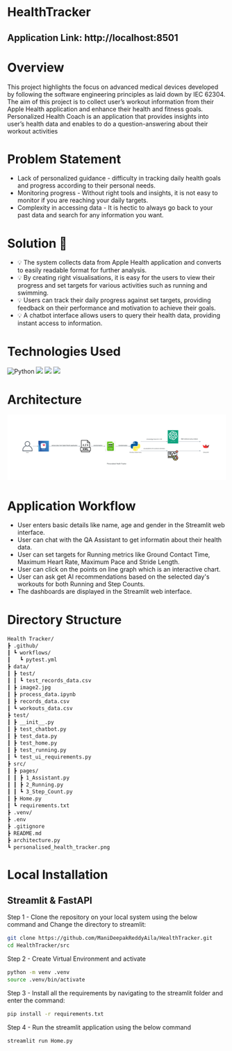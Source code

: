 # HealthTracker

## Application Link: http://localhost:8501

# Overview

This project highlights the focus on advanced medical devices developed by  following the software engineering principles as laid down by IEC 62304. The aim of this project is to collect user’s workout information from their Apple Health application and enhance their health and fitness goals. Personalized Health Coach is an application that provides insights into user’s health data and enables to do a question-answering about their workout activities


# Problem Statement
- Lack of personalized guidance - difficulty in tracking daily health goals and progress according to their personal needs.
- Monitoring progress - Without right tools and insights, it is not easy to monitor if you are reaching your daily targets.
- Complexity in accessing data - It is hectic to always go back to your past data and search for any information you want.


# Solution  🎯

 - 💡 The system collects data from Apple Health application and converts to easily readable format for further analysis.
 - 💡 By creating right visualisations, it is easy for the users to view their progress and set targets for various activities such as running and swimming.
 - 💡 Users can track their daily progress against set targets, providing feedback on their performance and motivation to achieve their goals.
 - 💡 A chatbot interface allows users to query their health data, providing instant access to information.

# Technologies Used
![Python](https://img.shields.io/badge/python-grey?style=for-the-badge&logo=python&logoColor=orange)
![](https://img.shields.io/badge/GitHub_Actions-green?style=for-the-badge&logo=github-actions&logoColor=white)
![](https://img.shields.io/badge/Streamlit-FF4B4B?style=for-the-badge&logo=Streamlit&logoColor=white)
![](https://img.shields.io/badge/Apple%20Health-blue?style=for-the-badge&logo=apple&logoColor=white)

# Architecture
![Architecture_diagram](https://github.com/ManiDeepakReddyAila/HealthTracker/blob/main/personalised_health_tracker.png)

# Application Workflow
- User enters basic details like name, age and gender in the Streamlit web interface.
- User can chat with the QA Assistant to get informatin about their health data.
- User can set targets for Running metrics like Ground Contact Time, Maximum Heart Rate, Maximum Pace and Stride Length.
- User can click on the points on line graph which is an interactive chart.
- User can ask get AI recommendations based on the selected day's workouts for both Running and Step Counts.
- The dashboards are displayed in the Streamlit web interface.

# Directory Structure
```
Health Tracker/
┣ .github/
┃ ┗ workflows/
┃   ┗ pytest.yml
┣ data/
┃ ┣ test/
┃ ┃ ┗ test_records_data.csv
┃ ┣ image2.jpg
┃ ┣ process_data.ipynb
┃ ┣ records_data.csv
┃ ┗ workouts_data.csv
┣ test/
┃ ┣ __init__.py 
┃ ┣ test_chatbot.py
┃ ┣ test_data.py
┃ ┣ test_home.py
┃ ┣ test_running.py
┃ ┗ test_ui_requirements.py
┣ src/
┃ ┣ pages/
┃ ┃ ┣ 1_Assistant.py
┃ ┃ ┣ 2_Running.py
┃ ┃ ┗ 3_Step_Count.py
┃ ┣ Home.py
┃ ┗ requirements.txt
┣ .venv/
┣ .env
┣ .gitignore
┣ README.md
┣ architecture.py
┗ personalised_health_tracker.png
```


# Local Installation 
## Streamlit & FastAPI

Step 1 -  Clone the repository on your local system using the below command and Change the directory to streamlit:
```bash
git clone https://github.com/ManiDeepakReddyAila/HealthTracker.git
cd HealthTracker/src
```

Step 2 - Create Virtual Environment and activate
```bash
python -m venv .venv
source .venv/bin/activate
```

Step 3 - Install all the requirements by navigating to the streamlit folder and enter the command:
```bash
pip install -r requirements.txt
```

Step 4 - Run the streamlit application using the below command
```bash
streamlit run Home.py
```
